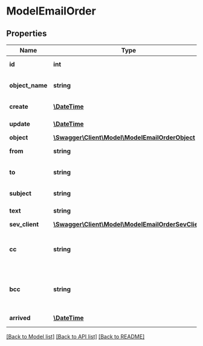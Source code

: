 # ModelEmailOrder

## Properties
Name | Type | Description | Notes
------------ | ------------- | ------------- | -------------
**id** | **int** | The email id | [optional] 
**object_name** | **string** | The email object name | [optional] 
**create** | [**\DateTime**](\DateTime.md) | Date of mail creation | [optional] 
**update** | [**\DateTime**](\DateTime.md) | Date of last mail update | [optional] 
**object** | [**\Swagger\Client\Model\ModelEmailOrderObject**](ModelEmailOrderObject.md) |  | [optional] 
**from** | **string** | The sender of the email | 
**to** | **string** | The recipient of the email | 
**subject** | **string** | The subject of the email | 
**text** | **string** | The text of the email | [optional] 
**sev_client** | [**\Swagger\Client\Model\ModelEmailOrderSevClient**](ModelEmailOrderSevClient.md) |  | [optional] 
**cc** | **string** | A list of mail addresses which are in the cc | [optional] 
**bcc** | **string** | A list of mail addresses which are in the bcc | [optional] 
**arrived** | [**\DateTime**](\DateTime.md) | Date the mail arrived | [optional] 

[[Back to Model list]](../../README.md#documentation-for-models) [[Back to API list]](../../README.md#documentation-for-api-endpoints) [[Back to README]](../../README.md)

